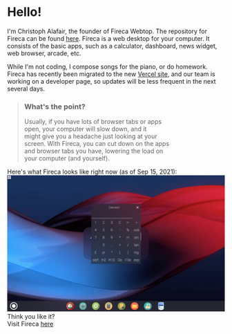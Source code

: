 
# Hello!

I'm Christoph Alafair, the founder of Fireca Webtop. 
The repository for Fireca can be found [here](https://github.com/calafair/fireca). Fireca is a web desktop for your computer. It consists of the basic apps, 
such as a calculator, dashboard, news widget, web browser, arcade, etc.

While I'm not coding, I compose songs for the piano, or do homework.<br>
Fireca has recently been migrated to the new [Vercel site](https://fireca.vercel.app), and our team is working on a developer page, so updates will be less frequent
in the next several days.


> ### What's the point?
> Usually, if you have lots of browser tabs or apps <br>open, your computer will slow down, and it<br> might give you a headache just looking at your<br> screen. 
With Fireca, you can cut down on the apps <br>and browser tabs you have, lowering the load on <br>your computer (and yourself).

Here's what Fireca looks like right now (as of Sep 15, 2021):
![Fireca Webtop](/fw.png "Fireca Webtop")
Think you like it?<br>
Visit Fireca [here](https://fireca.vercel.app)
